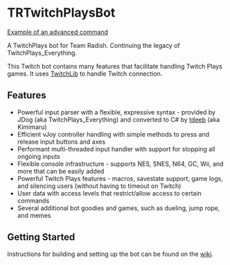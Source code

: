 # TRTwitchPlaysBot
[Example of an advanced command](https://tdeeb.github.io/projects/images/TRBot/TRBot_AdvancedCommands.gif)

A TwitchPlays bot for Team Radish. Continuing the legacy of TwitchPlays_Everything.

This Twitch bot contains many features that facilitate handling Twitch Plays games. It uses [TwitchLib](https://github.com/TwitchLib/TwitchLib) to handle Twitch connection.

## Features
* Powerful input parser with a flexible, expressive syntax - provided by JDog (aka TwitchPlays_Everything) and converted to C# by [tdeeb](https://github.com/tdeeb) (aka Kimimaru)
* Efficient vJoy controller handling with simple methods to press and release input buttons and axes
* Performant multi-threaded input handler with support for stopping all ongoing inputs
* Flexible console infrastructure - supports NES, SNES, N64, GC, Wii, and more that can be easily added
* Powerful Twitch Plays features - macros, savestate support, game logs, and silencing users (without having to timeout on Twitch)
* User data with access levels that restrict/allow access to certain commands
* Several additional bot goodies and games, such as dueling, jump rope, and memes

## Getting Started
Instructions for building and setting up the bot can be found on the [wiki](https://github.com/teamradish/TRTwitchPlaysBot/wiki).
